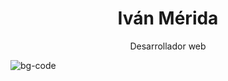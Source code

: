 
<h1 align="center"> Iván Mérida</h1>
<p align="center">Desarrollador web</h2>

![bg-code](https://p4.wallpaperbetter.com/wallpaper/999/599/785/html-code-coffee-programmers-wallpaper-preview.jpg)

<!--
**ivanmerida/IvanMerida** is a ✨ _special_ ✨ repository because its `README.md` (this file) appears on your GitHub profile.

Here are some ideas to get you started:

- 🔭 I’m currently working on ...
- 🌱 I’m currently learning ...
- 👯 I’m looking to collaborate on ...
- 🤔 I’m looking for help with ...
- 💬 Ask me about ...
- 📫 How to reach me: ...
- 😄 Pronouns: ...
- ⚡ Fun fact: ...
-->
